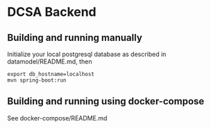 # DCSA Backend

Building and running manually
-----------------------------

Initialize your local postgresql database as described in datamodel/README.md, then
```
export db_hostname=localhost
mvn spring-boot:run
```

Building and running using docker-compose
-----------------------------------------
See docker-compose/README.md

